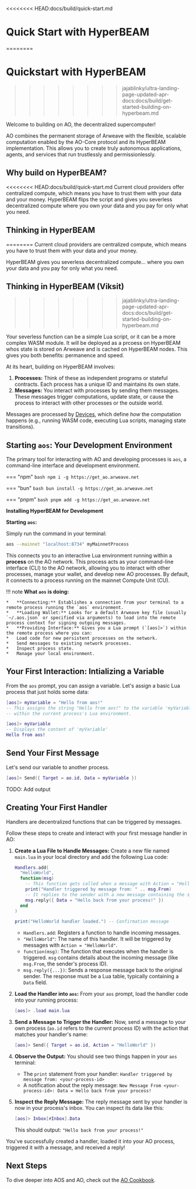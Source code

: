 <<<<<<<< HEAD:docs/build/quick-start.md
# Quick Start with HyperBEAM
========
# Quickstart with HyperBEAM
>>>>>>>> jajablinky/ultra-landing-page-updated-apr-docs:docs/build/get-started-building-on-hyperbeam.md

Welcome to building on AO, the decentralized supercomputer!

AO combines the permanent storage of Arweave with the flexible, scalable computation enabled by the AO-Core protocol and its HyperBEAM implementation. This allows you to create truly autonomous applications, agents, and services that run trustlessly and permissionlessly.

## Why build on HyperBEAM?

<<<<<<<< HEAD:docs/build/quick-start.md
Current cloud providers offer centralized compute, which means you have to trust them with your data and your money.  HyperBEAM flips the script and gives you severless decentralized compute where you own your data and you pay for only what you need.

## Thinking in HyperBEAM
========
Current cloud providers are centralized compute, which means you have to trust them with your data and your money. 

HyperBEAM gives you severless decentralized compute... where you own your data and you pay for only what you need.

## Thinking in HyperBEAM (Viksit)
>>>>>>>> jajablinky/ultra-landing-page-updated-apr-docs:docs/build/get-started-building-on-hyperbeam.md

Your severless function can be a simple Lua script, or it can be a more complex WASM module. It will be deployed as a prcoess on HyperBEAM whos state is stored on Arweave and is cached on HyperBEAM nodes. This gives you both benefits: permanence and speed.
    
At its heart, building on HyperBEAM involves:

1.  **Processes:** Think of these as independent programs or stateful contracts. Each process has a unique ID and maintains its own state.
2.  **Messages:** You interact with processes by sending them messages. These messages trigger computations, update state, or cause the process to interact with other processes or the outside world.

Messages are processed by [Devices](../introduction/ao-devices.md), which define *how* the computation happens (e.g., running WASM code, executing Lua scripts, managing state transitions).

## Starting `aos`: Your Development Environment

The primary tool for interacting with AO and developing processes is `aos`, a command-line interface and development environment.

=== "npm"
    ```bash
    npm i -g https://get_ao.arweave.net
    ```

=== "bun"
    ```bash
    bun install -g https://get_ao.arweave.net
    ```

=== "pnpm"
    ```bash
    pnpm add -g https://get_ao.arweave.net
    ```

**Installing HyperBEAM for Development**



**Starting `aos`:**

Simply run the command in your terminal:

```bash
aos --mainnet "localhost:8734" myMainnetProcess
```

This connects you to an interactive Lua environment running within a **process** on the AO network. This process acts as your command-line interface (CLI) to the AO network, allowing you to interact with other processes, manage your wallet, and develop new AO processes. By default, it connects to a process running on the mainnet Compute Unit (CU).

!!! note
    **What `aos` is doing:**

    *   **Connecting:** Establishes a connection from your terminal to a remote process running the `aos` environment.
    *   **Loading Wallet:** Looks for a default Arweave key file (usually `~/.aos.json` or specified via arguments) to load into the remote process context for signing outgoing messages.
    *   **Providing Interface:** Gives you a Lua prompt (`[aos]>`) within the remote process where you can:
    *   Load code for new persistent processes on the network.
    *   Send messages to existing network processes.
    *   Inspect process state.
    *   Manage your local environment.

## Your First Interaction: Intializing a Variable

From the `aos` prompt, you can assign a variable. Let's assign a basic Lua process that just holds some data:

```lua
[aos]> myVariable = "Hello from aos!"
-- This assigns the string "Hello from aos!" to the variable 'myVariable'
-- within the current process's Lua environment.

[aos]> myVariable
-- Displays the content of 'myVariable'
Hello from aos!
```

## Send Your First Message

Let's send our variable to another process.

```lua
[aos]> Send({ Target = ao.id, Data = myVariable })
```

TODO: Add output


## Creating Your First Handler

Handlers are decentralized functions that can be triggered by messages.


Follow these steps to create and interact with your first message handler in AO:

1.  **Create a Lua File to Handle Messages:**
    Create a new file named `main.lua` in your local directory and add the following Lua code:

    ```lua
    Handlers.add(
      "HelloWorld",
      function(msg)
        -- This function gets called when a message with Action = "HelloWorld" arrives.
        print("Handler triggered by message from: " .. msg.From)
        -- It replies to the sender with a new message containing the specified data.
        msg.reply({ Data = "Hello back from your process!" })
      end
    )

    print("HelloWorld handler loaded.") -- Confirmation message
    ```

    *   `Handlers.add`: Registers a function to handle incoming messages.
    *   `"HelloWorld"`: The name of this handler. It will be triggered by messages with `Action = "HelloWorld"`.
    *   `function(msg)`: The function that executes when the handler is triggered. `msg` contains details about the incoming message (like `msg.From`, the sender's process ID).
    *   `msg.reply({...})`: Sends a response message back to the original sender. The response must be a Lua table, typically containing a `Data` field.

2.  **Load the Handler into `aos`:**
    From your `aos` prompt, load the handler code into your running process:

    ```lua
    [aos]> .load main.lua
    ```

3.  **Send a Message to Trigger the Handler:**
    Now, send a message to your own process (`ao.id` refers to the current process ID) with the action that matches your handler's name:

    ```lua
    [aos]> Send({ Target = ao.id, Action = "HelloWorld" })
    ```

4.  **Observe the Output:**
    You should see two things happen in your `aos` terminal:
    *   The `print` statement from your handler: `Handler triggered by message from: <your-process-id>`
    *   A notification about the reply message: `New Message From <your-process-id>: Data = Hello back from your process!`

5.  **Inspect the Reply Message:**
    The reply message sent by your handler is now in your process's inbox. You can inspect its data like this:

    ```lua
    [aos]> Inbox[#Inbox].Data
    ```
    This should output: `"Hello back from your process!"`

You've successfully created a handler, loaded it into your AO process, triggered it with a message, and received a reply!

## Next Steps

To dive deeper into AOS and AO, check out the [AO Cookbook](https://cookbook_ao.arweave.net/).

<!-- *   **Serverless Compute:** Discover how to run WASM or Lua computations within your processes: [Serverless Decentralized Compute](./serverless-decentralized-compute.md) -->
